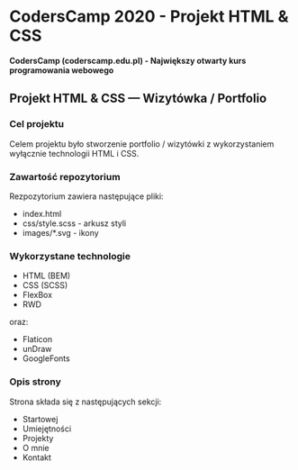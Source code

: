 # CodersCamp 2020 - Projekt HTML & CSS
**CodersCamp (coderscamp.edu.pl) - Największy otwarty kurs programowania webowego** 

## Projekt HTML & CSS — Wizytówka / Portfolio
### Cel projektu
Celem projektu było stworzenie portfolio / wizytówki z wykorzystaniem 
wyłącznie technologii HTML i CSS.
### Zawartość repozytorium
Rezpozytorium zawiera następujące pliki:
* index.html
* css/style.scss - arkusz styli
* images/*.svg - ikony
### Wykorzystane technologie
* HTML (BEM)
* CSS (SCSS)
* FlexBox
* RWD

oraz:
- Flaticon
- unDraw
- GoogleFonts

### Opis strony

Strona składa się z następujących sekcji:
- Startowej
- Umiejętności
- Projekty
- O mnie
- Kontakt


